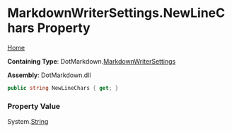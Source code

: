 # MarkdownWriterSettings\.NewLineChars Property

[Home](../../../README.md)

**Containing Type**: DotMarkdown\.[MarkdownWriterSettings](../README.md)

**Assembly**: DotMarkdown\.dll

```csharp
public string NewLineChars { get; }
```

### Property Value

System\.[String](https://docs.microsoft.com/en-us/dotnet/api/system.string)


